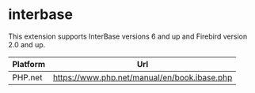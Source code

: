 # interbase

This extension supports InterBase versions 6 and up and Firebird version 2.0 and up.

| Platform | Url                                                              |
|----------|------------------------------------------------------------------|
| PHP.net  | https://www.php.net/manual/en/book.ibase.php                     |
